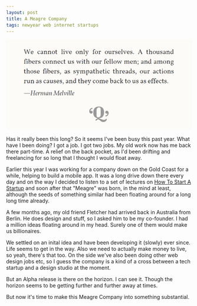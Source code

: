 ```yaml
---
layout: post
title: A Meagre Company
tags: newyear web internet startups
---
```


![We cannot live only for ourselves.](/public/img/melville.png)

Has it really been this long? So it seems I've been busy this past year. What have I been doing? I got a job. I got two jobs. My old work now has me back there part-time. A relief on the back pocket, as I'd been drifting and freelancing for so long that I thought I would float away.

Earlier this year I was working for a company down on the Gold Coast for a while, helping to build a mobile app. It was a long drive down there every day and on the way I decided to listen to a set of lectures on [How To Start A Startup](https://startupclass.co/) and soon after that "Meagre" was born, in the mind at least, although the seeds of something similar had been floating around for a long long time already.

A few months ago, my old friend Fletcher had arrived back in Australia from Berlin. He does design and stuff, so I asked him to be my co-founder. I had a million ideas floating around in my head. Surely one of them would make us billionaires.

We settled on an inital idea and have been developing it (slowly) ever since. Life seems to get in the way. Also we need to actually make money to live, so yeah, there's that too. On the side we've also been doing other web design jobs etc, so I guess the company is a kind of a cross between a tech startup and a design studio at the moment.

But an Alpha release is there on the horizon. I can see it. Though the horizon seems to be getting further and further away at times.

But now it's time to make this Meagre Company into something substantial.
